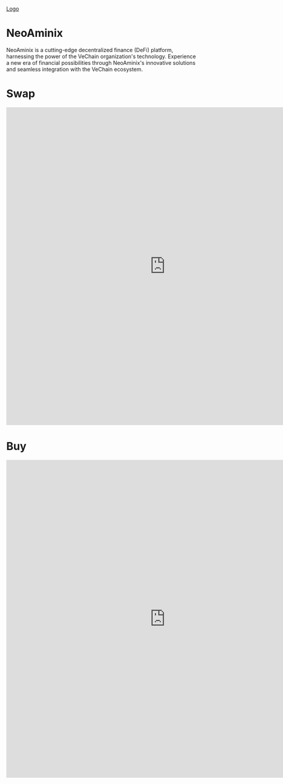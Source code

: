 [Logo](https://www.canva.com/design/DAFr2y8sOOM/4FTZ1Wn8xTdBaqQx88A23g/view?utm_content=DAFr2y8sOOM&utm_campaign=designshare&utm_medium=link&utm_source=publishsharelink) 

# NeoAminix
NeoAminix is a cutting-edge decentralized finance (DeFi) platform, harnessing the power of the VeChain organization's technology. Experience a new era of financial possibilities through NeoAminix's innovative solutions and seamless integration with the VeChain ecosystem.

# Swap 

<iframe 
    name="Swap Tokens"
    src="https://swap.vechain.energy/iframe/64dda0d5e77b8183370c2b0c"
    width="840"
    height="840"
    frameborder="0"
    allowtransparency="true"
></iframe>

# Buy

<iframe 
    name="Buy VET"
    src="https://swap.vechain.energy/iframe/64dda0d5e77b8183370c2b0c/fiat"
    width="840"
    height="840"
    frameborder="0"
    allowtransparency="true"
></iframe>
